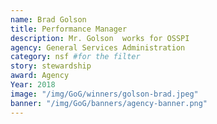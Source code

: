 ```yaml
---
name: Brad Golson
title: Performance Manager
description: Mr. Golson  works for OSSPI
agency: General Services Administration
category: nsf #for the filter
story: stewardship
award: Agency
Year: 2018
image: "/img/GoG/winners/golson-brad.jpeg"
banner: "/img/GoG/banners/agency-banner.png"
---
```

